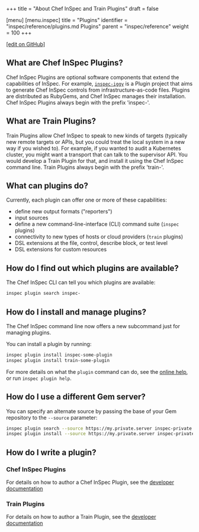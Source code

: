 +++
title = "About Chef InSpec and Train Plugins"
draft = false

[menu]
  [menu.inspec]
    title = "Plugins"
    identifier = "inspec/reference/plugins.md Plugins"
    parent = "inspec/reference"
    weight = 100
+++

[\[edit on GitHub\]](https://github.com/inspec/inspec/blob/master/www/content/inspec/plugins.md)

## What are Chef InSpec Plugins?

Chef InSpec Plugins are optional software components that extend the capabilities
of InSpec. For example, [`inspec-iggy`](https://github.com/inspec/inspec-iggy)
is a Plugin project that aims to generate Chef InSpec controls from
infrastructure-as-code files. Plugins are distributed as RubyGems, and Chef InSpec
manages their installation. Chef InSpec Plugins always begin with the prefix
'inspec-'.

## What are Train Plugins?

Train Plugins allow Chef InSpec to speak to new kinds of targets (typically new
remote targets or APIs, but you could treat the local system in a new way if you
wished to). For example, if you wanted to audit a Kubernetes cluster, you might
want a transport that can talk to the supervisor API. You would develop a Train
Plugin for that, and install it using the Chef InSpec command line. Train Plugins
always begin with the prefix 'train-'.

## What can plugins do?

Currently, each plugin can offer one or more of these capabilities:

- define new output formats ("reporters")
- input sources
- define a new command-line-interface (CLI) command suite (`inspec` plugins)
- connectivity to new types of hosts or cloud providers (`train` plugins)
- DSL extensions at the file, control, describe block, or test level
- DSL extensions for custom resources

## How do I find out which plugins are available?

The Chef InSpec CLI can tell you which plugins are available:

```bash
inspec plugin search inspec-
```

## How do I install and manage plugins?

The Chef InSpec command line now offers a new subcommand just for managing plugins.

You can install a plugin by running:

```bash
inspec plugin install inspec-some-plugin
inspec plugin install train-some-plugin
```

For more details on what the `plugin` command can do, see the [online help](/inspec/cli/#plugin),
or run `inspec plugin help`.

## How do I use a different Gem server?

You can specify an alternate source by passing the base of your Gem repository to
the `--source` parameter:

```bash
inspec plugin search --source https://my.private.server inspec-private
inspec plugin install --source https://my.private.server inspec-private-plugin
```

## How do I write a plugin?

### Chef InSpec Plugins

For details on how to author a Chef InSpec Plugin, see the
[developer documentation](https://github.com/inspec/inspec/blob/master/docs/dev/plugins.md)

### Train Plugins

For details on how to author a Train Plugin, see the
[developer documentation](https://github.com/inspec/train/blob/master/docs/plugins.md)
